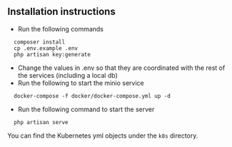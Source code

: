 ## Installation instructions

- Run the following commands
```
  composer install
  cp .env.example .env
  php artisan key:generate
```

- Change the values in .env so that they are coordinated with the rest of the services (including a local db)
- Run the following to start the minio service

```
  docker-compose -f docker/docker-compose.yml up -d
```

- Run the following command to start the server

```
  php artisan serve
```

You can find the Kubernetes yml objects under the `k8s` directory.
